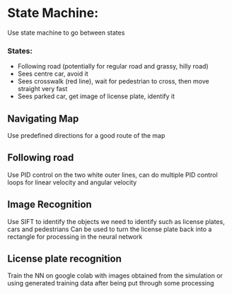 # State Machine:
Use state machine to go between states
### States:
 * Following road (potentially for regular road and grassy, hilly road)
 * Sees centre car, avoid it
 * Sees crosswalk (red line), wait for pedestrian to cross, then move straight very fast
 * Sees parked car, get image of license plate, identify it

## Navigating Map
Use predefined directions for a good route of the map

## Following road
Use PID control on the two white outer lines, can do multiple PID control loops for linear velocity and angular velocity

## Image Recognition
Use SIFT to identify the objects we need to identify such as license plates, cars and pedestrians
Can be used to turn the license plate back into a rectangle for processing in the neural network

## License plate recognition
Train the NN on google colab with images obtained from the simulation or using generated training data after being put through some processing
